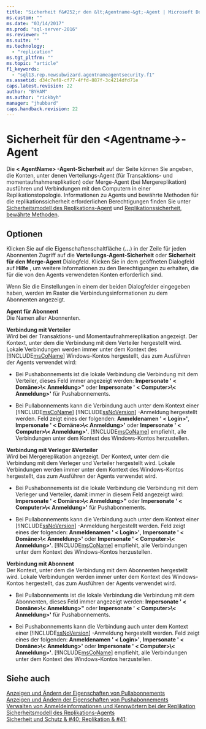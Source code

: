 ```yaml
---
title: "Sicherheit f&#252;r den &lt;Agentname-&gt;-Agent | Microsoft Docs"
ms.custom: ""
ms.date: "03/14/2017"
ms.prod: "sql-server-2016"
ms.reviewer: ""
ms.suite: ""
ms.technology: 
  - "replication"
ms.tgt_pltfrm: ""
ms.topic: "article"
f1_keywords: 
  - "sql13.rep.newsubwizard.agentnameagentsecurity.f1"
ms.assetid: d34c7ef8-cf77-4ffd-887f-3c4214dfd71e
caps.latest.revision: 22
author: "BYHAM"
ms.author: "rickbyh"
manager: "jhubbard"
caps.handback.revision: 22
---
```

# Sicherheit f&#252;r den &lt;Agentname-&gt;-Agent
  Die **\< AgentName> -Agent-Sicherheit** auf der Seite können Sie angeben, die Konten, unter denen Verteilungs-Agent (für Transaktions- und momentaufnahmereplikation) oder Merge-Agent (bei Mergereplikation) ausführen und Verbindungen mit den Computern in einer Replikationstopologie. Informationen zu Agents und bewährte Methoden für die replikationssicherheit erforderlichen Berechtigungen finden Sie unter [Sicherheitsmodell des Replikations-Agent](../../relational-databases/replication/security/replication-agent-security-model.md) und [Replikationssicherheit, bewährte Methoden](../../relational-databases/replication/security/replication-security-best-practices.md).  
  
## Optionen  
 Klicken Sie auf die Eigenschaftenschaltfläche (**...**) in der Zeile für jeden Abonnenten Zugriff auf die **Verteilungs-Agent-Sicherheit** oder **Sicherheit für den Merge-Agent** Dialogfeld. Klicken Sie in dem geöffneten Dialogfeld auf **Hilfe** , um weitere Informationen zu den Berechtigungen zu erhalten, die für die von den Agents verwendeten Konten erforderlich sind.  
  
 Wenn Sie die Einstellungen in einem der beiden Dialogfelder eingegeben haben, werden im Raster die Verbindungsinformationen zu dem Abonnenten angezeigt.  
  
 **Agent für Abonnent**  
 Die Namen aller Abonnenten.  
  
 **Verbindung mit Verteiler**  
 Wird bei der Transaktions- und Momentaufnahmereplikation angezeigt. Der Kontext, unter dem die Verbindung mit dem Verteiler hergestellt wird. Lokale Verbindungen werden immer unter dem Kontext des [!INCLUDE[msCoName](../../includes/msconame-md.md)] Windows-Kontos hergestellt, das zum Ausführen der Agents verwendet wird:  
  
-   Bei Pushabonnements ist die lokale Verbindung die Verbindung mit dem Verteiler, dieses Feld immer angezeigt werden: **Impersonate ' \< Domäne>\\< Anmeldung\>"** oder **Impersonate ' \< Computer>\\< Anmeldung\>'** für Pushabonnements.  
  
-   Bei Pullabonnements kann die Verbindung auch unter dem Kontext einer [!INCLUDE[msCoName](../../includes/msconame-md.md)] [!INCLUDE[ssNoVersion](../../includes/ssnoversion-md.md)] -Anmeldung hergestellt werden. Feld zeigt eines der folgenden: **Anmeldenamen ' \< Login>'**, **Impersonate ' \< Domäne>\\< Anmeldung\>'** oder **Impersonate ' \< Computer>\\< Anmeldung\>'**. [!INCLUDE[msCoName](../../includes/msconame-md.md)] empfiehlt, alle Verbindungen unter dem Kontext des Windows-Kontos herzustellen.  
  
 **Verbindung mit Verleger &Verteiler**  
 Wird bei Mergereplikation angezeigt. Der Kontext, unter dem die Verbindung mit dem Verleger und Verteiler hergestellt wird. Lokale Verbindungen werden immer unter dem Kontext des Windows-Kontos hergestellt, das zum Ausführen der Agents verwendet wird.  
  
-   Bei Pushabonnements ist die lokale Verbindung die Verbindung mit dem Verleger und Verteiler, damit immer in diesem Feld angezeigt wird: **Impersonate ' \< Domäne>\\< Anmeldung\>"** oder **Impersonate ' \< Computer>\\< Anmeldung\>'** für Pushabonnements.  
  
-   Bei Pullabonnements kann die Verbindung auch unter dem Kontext einer [!INCLUDE[ssNoVersion](../../includes/ssnoversion-md.md)] -Anmeldung hergestellt werden. Feld zeigt eines der folgenden: **Anmeldenamen ' \< Login>'**, **Impersonate ' \< Domäne>\\< Anmeldung\>'** oder **Impersonate ' \< Computer>\\< Anmeldung\>'**. [!INCLUDE[msCoName](../../includes/msconame-md.md)] empfiehlt, alle Verbindungen unter dem Kontext des Windows-Kontos herzustellen.  
  
 **Verbindung mit Abonnent**  
 Der Kontext, unter dem die Verbindung mit dem Abonnenten hergestellt wird. Lokale Verbindungen werden immer unter dem Kontext des Windows-Kontos hergestellt, das zum Ausführen der Agents verwendet wird.  
  
-   Bei Pullabonnements ist die lokale Verbindung die Verbindung mit dem Abonnenten, dieses Feld immer angezeigt werden: **Impersonate ' \< Domäne>\\< Anmeldung\>"** oder **Impersonate ' \< Computer>\\< Anmeldung\>'** für Pushabonnements.  
  
-   Bei Pushabonnements kann die Verbindung auch unter dem Kontext einer [!INCLUDE[ssNoVersion](../../includes/ssnoversion-md.md)] -Anmeldung hergestellt werden. Feld zeigt eines der folgenden: **Anmeldenamen ' \< Login>'**, **Impersonate ' \< Domäne>\\< Anmeldung\>'** oder **Impersonate ' \< Computer>\\< Anmeldung\>'**. [!INCLUDE[msCoName](../../includes/msconame-md.md)] empfiehlt, alle Verbindungen unter dem Kontext des Windows-Kontos herzustellen.  
  
## Siehe auch  
 [Anzeigen und Ändern der Eigenschaften von Pullabonnements](../../relational-databases/replication/view-and-modify-pull-subscription-properties.md)   
 [Anzeigen und Ändern der Eigenschaften von Pushabonnements](../../relational-databases/replication/view-and-modify-push-subscription-properties.md)   
 [Verwalten von Anmeldeinformationen und Kennwörtern bei der Replikation](../../relational-databases/replication/security/manage-logins-and-passwords-in-replication.md)   
 [Sicherheitsmodell des Replikations-Agents](../../relational-databases/replication/security/replication-agent-security-model.md)   
 [Sicherheit und Schutz & #40; Replikation & #41;](../../relational-databases/replication/security/security-and-protection-replication.md)  
  
  